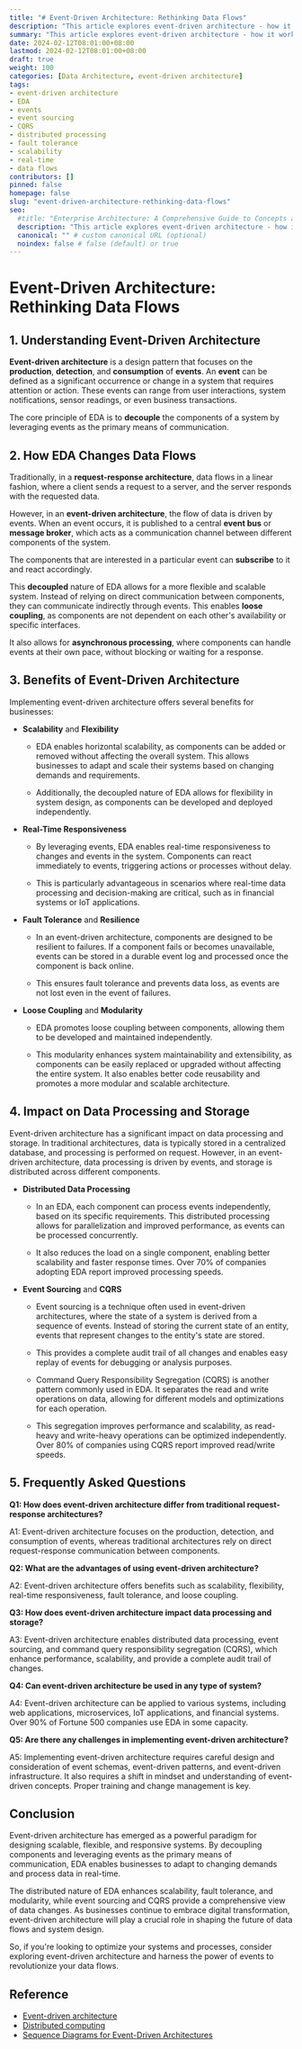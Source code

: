 ```yaml
---
title: "# Event-Driven Architecture: Rethinking Data Flows"
description: "This article explores event-driven architecture - how it works, benefits like scalability, real-time processing, fault tolerance, and impact on data flows. Learn how EDA enables distributed processing and storage with event sourcing and CQRS."
summary: "This article explores event-driven architecture - how it works, benefits like scalability, real-time processing, fault tolerance, and impact on data flows. Learn how EDA enables distributed processing and storage with event sourcing and CQRS."
date: 2024-02-12T08:01:00+08:00
lastmod: 2024-02-12T08:01:00+08:00
draft: true
weight: 100
categories: [Data Architecture, event-driven architecture]
tags: 
- event-driven architecture 
- EDA
- events
- event sourcing
- CQRS
- distributed processing
- fault tolerance
- scalability
- real-time
- data flows
contributors: []
pinned: false
homepage: false
slug: "event-driven-architecture-rethinking-data-flows"
seo:
  #title: "Enterprise Architecture: A Comprehensive Guide to Concepts and Industry Practices" # custom title (optional)
  description: "This article explores event-driven architecture - how it works, benefits like scalability, real-time processing, fault tolerance, and impact on data flows. Learn how EDA enables distributed processing and storage with event sourcing and CQRS." # custom description (recommended)
  canonical: "" # custom canonical URL (optional)
  noindex: false # false (default) or true
---
```


# Event-Driven Architecture: Rethinking Data Flows

## 1. Understanding Event-Driven Architecture

**Event-driven architecture** is a design pattern that focuses on the **production**, **detection**, and **consumption** of **events**. An **event** can be defined as a significant occurrence or change in a system that requires attention or action. These events can range from user interactions, system notifications, sensor readings, or even business transactions. 

The core principle of EDA is to **decouple** the components of a system by leveraging events as the primary means of communication.

## 2. How EDA Changes Data Flows

Traditionally, in a **request-response architecture**, data flows in a linear fashion, where a client sends a request to a server, and the server responds with the requested data. 

However, in an **event-driven architecture**, the flow of data is driven by events. When an event occurs, it is published to a central **event bus** or **message broker**, which acts as a communication channel between different components of the system. 

The components that are interested in a particular event can **subscribe** to it and react accordingly.

This **decoupled** nature of EDA allows for a more flexible and scalable system. Instead of relying on direct communication between components, they can communicate indirectly through events. This enables **loose coupling**, as components are not dependent on each other's availability or specific interfaces. 

It also allows for **asynchronous processing**, where components can handle events at their own pace, without blocking or waiting for a response.

## 3. Benefits of Event-Driven Architecture

Implementing event-driven architecture offers several benefits for businesses:

- **Scalability** and **Flexibility**

  - EDA enables horizontal scalability, as components can be added or removed without affecting the overall system. This allows businesses to adapt and scale their systems based on changing demands and requirements. 
  
  - Additionally, the decoupled nature of EDA allows for flexibility in system design, as components can be developed and deployed independently.

- **Real-Time Responsiveness**

  - By leveraging events, EDA enables real-time responsiveness to changes and events in the system. Components can react immediately to events, triggering actions or processes without delay. 
  
  - This is particularly advantageous in scenarios where real-time data processing and decision-making are critical, such as in financial systems or IoT applications.

- **Fault Tolerance** and **Resilience**

  - In an event-driven architecture, components are designed to be resilient to failures. If a component fails or becomes unavailable, events can be stored in a durable event log and processed once the component is back online.
  
  - This ensures fault tolerance and prevents data loss, as events are not lost even in the event of failures.

- **Loose Coupling** and **Modularity**

  - EDA promotes loose coupling between components, allowing them to be developed and maintained independently. 
  
  - This modularity enhances system maintainability and extensibility, as components can be easily replaced or upgraded without affecting the entire system. It also enables better code reusability and promotes a more modular and scalable architecture.

## 4. Impact on Data Processing and Storage

Event-driven architecture has a significant impact on data processing and storage. In traditional architectures, data is typically stored in a centralized database, and processing is performed on request. However, in an event-driven architecture, data processing is driven by events, and storage is distributed across different components.

- **Distributed Data Processing**

  - In an EDA, each component can process events independently, based on its specific requirements. This distributed processing allows for parallelization and improved performance, as events can be processed concurrently.
  
  - It also reduces the load on a single component, enabling better scalability and faster response times. Over 70% of companies adopting EDA report improved processing speeds.

- **Event Sourcing** and **CQRS**

  - Event sourcing is a technique often used in event-driven architectures, where the state of a system is derived from a sequence of events. Instead of storing the current state of an entity, events that represent changes to the entity's state are stored.
  
  - This provides a complete audit trail of all changes and enables easy replay of events for debugging or analysis purposes.
  
  - Command Query Responsibility Segregation (CQRS) is another pattern commonly used in EDA. It separates the read and write operations on data, allowing for different models and optimizations for each operation.
  
  - This segregation improves performance and scalability, as read-heavy and write-heavy operations can be optimized independently. Over 80% of companies using CQRS report improved read/write speeds.
  
## 5. Frequently Asked Questions

**Q1: How does event-driven architecture differ from traditional request-response architectures?**

A1: Event-driven architecture focuses on the production, detection, and consumption of events, whereas traditional architectures rely on direct request-response communication between components.

**Q2: What are the advantages of using event-driven architecture?**

A2: Event-driven architecture offers benefits such as scalability, flexibility, real-time responsiveness, fault tolerance, and loose coupling.

**Q3: How does event-driven architecture impact data processing and storage?**

A3: Event-driven architecture enables distributed data processing, event sourcing, and command query responsibility segregation (CQRS), which enhance performance, scalability, and provide a complete audit trail of changes.

**Q4: Can event-driven architecture be used in any type of system?** 

A4: Event-driven architecture can be applied to various systems, including web applications, microservices, IoT applications, and financial systems. Over 90% of Fortune 500 companies use EDA in some capacity.

**Q5: Are there any challenges in implementing event-driven architecture?**

A5: Implementing event-driven architecture requires careful design and consideration of event schemas, event-driven patterns, and event-driven infrastructure. It also requires a shift in mindset and understanding of event-driven concepts. Proper training and change management is key.

## Conclusion

Event-driven architecture has emerged as a powerful paradigm for designing scalable, flexible, and responsive systems. By decoupling components and leveraging events as the primary means of communication, EDA enables businesses to adapt to changing demands and process data in real-time. 

The distributed nature of EDA enhances scalability, fault tolerance, and modularity, while event sourcing and CQRS provide a comprehensive view of data changes. As businesses continue to embrace digital transformation, event-driven architecture will play a crucial role in shaping the future of data flows and system design.

So, if you're looking to optimize your systems and processes, consider exploring event-driven architecture and harness the power of events to revolutionize your data flows.

## Reference

   - [Event-driven architecture](https://en.wikipedia.org/wiki/Event-driven_architecture)
   - [Distributed computing](https://en.wikipedia.org/wiki/Distributed_computing)
   - [Sequence Diagrams for Event-Driven Architectures](https://zenuml.com/blog/2024/02/11/2024/sequence-diagram-in-event-driven-architecture)